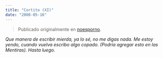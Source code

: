 ```yaml
---
title: "Cortito (XI)"
date: "2008-05-16"
---
```


> Publicado originalmente en [noesporno](/noesporno).

_Que manera de escribir mierda, ya lo sé, no me digas nada. Me estoy yendo, cuando vuelva escribo algo copado. (Podría agregar esto en las Mentiras). Hasta luego._